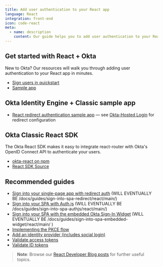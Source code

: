 ```yaml
---
title: Add user authentication to your React app
language: React
integration: front-end
icon: code-react
meta:
  - name: description
    content: Our guide helps you to add user authentication to your React app, integrate with react-router, and suggests related content.
---
```


## Get started with React + Okta

New to Okta? Our resources will walk you through adding user authentication to your React app in minutes.

<ul class='language-ctas'>
	<li>
		<a href='#' class='Button--blueDarkOutline' data-proofer-ignore>
			<span>Sign users in quickstart</span>
		</a>
	</li>
	<li>
		<a href='https://github.com/okta/samples-js-react' class='Button--blueDarkOutline' data-proofer-ignore>
			<span>Sample app</span>
		</a>
	</li>
</ul>

## Okta Identity Engine + Classic sample app

* [React redirect authentication sample app](https://github.com/okta/samples-js-react) &mdash; see [Okta-Hosted Login](https://github.com/okta/samples-js-react/tree/master/okta-hosted-login) for redirect configuration

## Okta Classic React SDK

The Okta React SDK makes it easy to integrate react-router with Okta's OpenID Connect API to authenticate your users.

* [okta-react on npm](https://www.npmjs.com/package/@okta/okta-react)
* [React SDK Source](https://github.com/okta/okta-react)

## Recommended guides

* [Sign into your single-page app with redirect auth](#) (WILL EVENTUALLY BE /docs/guides/sign-into-spa-redirect/react/main/)
* [Sign into your SPA with Auth.js](#) (WILL EVENTUALLY BE /docs/guides/sign-into-spa-authjs/react/main/)
* [Sign into your SPA with the embedded Okta Sign-In Widget](#) (WILL EVENTUALLY BE /docs/guides/sign-into-spa-embedded-widget/react/main/ )
* [Implementing the PKCE flow](/docs/guides/implement-grant-type/authcodepkce/main/)
* [Add an identity provider (includes social login)](/docs/guides/identity-providers/)
* [Validate access tokens](/docs/guides/validate-access-tokens)
* [Validate ID tokens](/docs/guides/validate-id-tokens)

> **Note**: Browse our [React Developer Blog posts](/search/#q=react&f:@commonoktasource=[Developer%20blog]) for further useful topics.